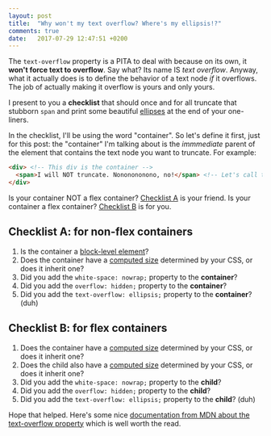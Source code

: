 ```yaml
---
layout: post
title:  "Why won't my text overflow? Where's my ellipsis!?"
comments: true
date:   2017-07-29 12:47:51 +0200
---
```


The `text-overflow` property is a PITA to deal with because on its own, it **won't force text to overflow**. Say what? Its name IS _text overflow_. Anyway, what it actually does is to define the behavior of a text node _if_ it overflows. The job of actually making it overflow is yours and only yours.

I present to you a **checklist** that should once and for all truncate that stubborn `span` and print some beautiful [ellipses](https://en.wikipedia.org/wiki/Ellipsis) at the end of your one-liners.

In the checklist, I'll be using the word "container". So let's define it first, just for this post: the "container" I'm talking about is the _immmediate_ parent of the element that contains the text node you want to truncate. For example:

```html
<div> <!-- This div is the container -->
  <span>I will NOT truncate. Nononononono, no!</span> <!-- Let's call this one "stubborn child" -->
</div>
```

Is your container NOT a flex container? [Checklist A](#checklist-a-for-non-flex-containers) is your friend.
Is your container a flex container? [Checklist B](#checklist-b-for-flex-containers) is for you.

## Checklist A: for non-flex containers

1. Is the container a [block-level element](https://developer.mozilla.org/en-US/docs/Web/HTML/Block-level_elements)?
2. Does the container have a [computed size](https://developer.mozilla.org/en-US/docs/Web/API/CSS_Object_Model/Determining_the_dimensions_of_elements) determined by your CSS, or does it inherit one?
3. Did you add the `white-space: nowrap;` property to the **container**?
4. Did you add the `overflow: hidden;` property to the **container**?
5. Did you add the `text-overflow: ellipsis;` property to the **container**? (duh)

## Checklist B: for flex containers

1. Does the container have a [computed size](https://developer.mozilla.org/en-US/docs/Web/API/CSS_Object_Model/Determining_the_dimensions_of_elements) determined by your CSS, or does it inherit one?
2. Does the child also have a [computed size](https://developer.mozilla.org/en-US/docs/Web/API/CSS_Object_Model/Determining_the_dimensions_of_elements) determined by your CSS, or does it inherit one?
3. Did you add the `white-space: nowrap;` property to the **child**?
4. Did you add the `overflow: hidden;` property to the **child**?
5. Did you add the `text-overflow: ellipsis;` property to the **child**? (duh)

Hope that helped. Here's some nice [documentation from MDN about the text-overflow property](https://developer.mozilla.org/en-US/docs/Web/CSS/text-overflow) which is well worth the read.
